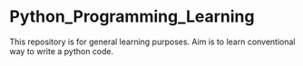 # Python_Programming_Learning
This repository is for general learning purposes. Aim is to learn conventional way to write a python code.
